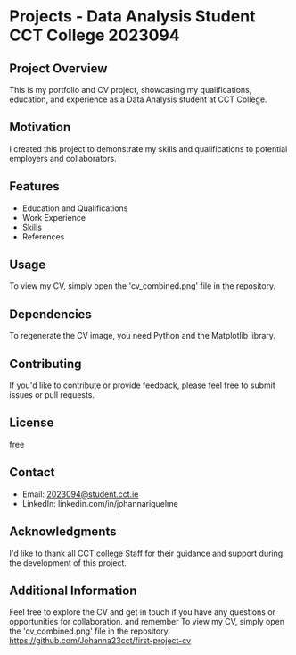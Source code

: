 # Projects - Data Analysis Student CCT College 2023094

## Project Overview
This is my portfolio and CV project, showcasing my qualifications, education, and experience as a Data Analysis student at CCT College.

## Motivation
I created this project to demonstrate my skills and qualifications to potential employers and collaborators.

## Features
- Education and Qualifications
- Work Experience
- Skills
- References

## Usage
To view my CV, simply open the 'cv_combined.png' file in the repository.

## Dependencies
To regenerate the CV image, you need Python and the Matplotlib library.

## Contributing
If you'd like to contribute or provide feedback, please feel free to submit issues or pull requests.

## License
free

## Contact
- Email: 2023094@student.cct.ie
- LinkedIn: linkedin.com/in/johannariquelme

## Acknowledgments
I'd like to thank all CCT college Staff for their guidance and support during the development of this project.

## Additional Information
Feel 
free to explore the CV and get in touch if you have any questions or opportunities for collaboration.
and remember To view my CV, simply open the 'cv_combined.png' file in the repository.
https://github.com/Johanna23cct/first-project-cv
